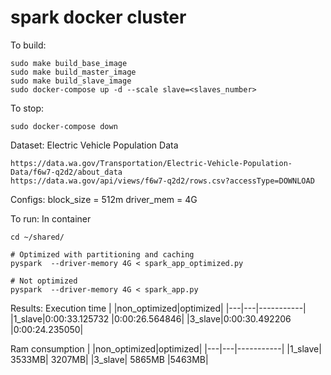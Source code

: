 # spark docker cluster
To build:

```
sudo make build_base_image
sudo make build_master_image
sudo make build_slave_image
sudo docker-compose up -d --scale slave=<slaves_number>
```
To stop:
```
sudo docker-compose down
```

Dataset: 
Electric Vehicle Population Data
```
https://data.wa.gov/Transportation/Electric-Vehicle-Population-Data/f6w7-q2d2/about_data
https://data.wa.gov/api/views/f6w7-q2d2/rows.csv?accessType=DOWNLOAD
```

Configs:
block_size = 512m
driver_mem = 4G

To run: 
In container 
```
cd ~/shared/

# Optimized with partitioning and caching
pyspark  --driver-memory 4G < spark_app_optimized.py

# Not optimized
pyspark  --driver-memory 4G < spark_app.py 
```

Results:
Execution time
| |non_optimized|optimized|
|---|---|-----------|
|1_slave|0:00:33.125732 |0:00:26.564846|
|3_slave|0:00:30.492206 |0:00:24.235050|

Ram consumption
| |non_optimized|optimized|
|---|---|-----------|
|1_slave| 3533MB| 3207MB|
|3_slave| 5865MB |5463MB|



